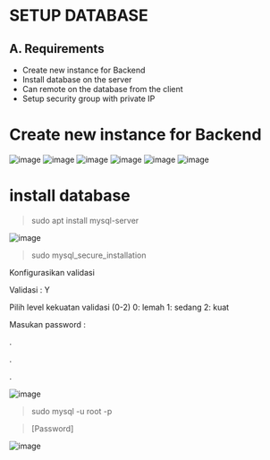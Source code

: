 # SETUP DATABASE

## A. Requirements
- Create new instance for Backend
- Install database on the server
- Can remote on the database from the client
- Setup security group with private IP

###
# Create new instance for Backend


![image](https://user-images.githubusercontent.com/88620315/139584162-c401ae7f-ba79-4c9d-beca-021eac81bd1f.png)
![image](https://user-images.githubusercontent.com/88620315/139584169-dbef7710-8b37-4d09-9d24-f6f2cd40defe.png)
![image](https://user-images.githubusercontent.com/88620315/139584176-d00ceeae-a2d5-4f46-a425-3fede8e55842.png)
![image](https://user-images.githubusercontent.com/88620315/139584191-dd60e491-565a-46d2-9fee-2310749394e5.png)
![image](https://user-images.githubusercontent.com/88620315/139584209-a6b23548-3737-4a46-b3a1-1aee0573b923.png)
![image](https://user-images.githubusercontent.com/88620315/139584232-53a241b4-67b1-421d-a1c7-dc147c67fba0.png)

# install database
>sudo apt install mysql-server

![image](https://user-images.githubusercontent.com/88620315/139584274-15d9da9b-7d4c-4b4c-a689-cb91f944183f.png)
>sudo mysql_secure_installation

Konfigurasikan validasi

Validasi : Y

Pilih level kekuatan validasi (0-2) 0: lemah 1: sedang 2: kuat 

Masukan password : 

.

.

.

![image](https://user-images.githubusercontent.com/88620315/139584356-9f163def-3f88-41cd-a4a8-bce09b777675.png)
>sudo mysql -u root -p

>[Password]

![image](https://user-images.githubusercontent.com/88620315/139584367-8cdf148e-ad50-4700-9f3c-bf6075501812.png)

